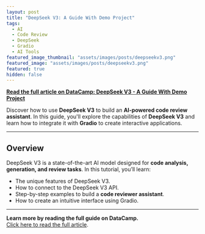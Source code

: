 ```yaml
---
layout: post
title: "DeepSeek V3: A Guide With Demo Project"
tags: 
  - AI
  - Code Review
  - DeepSeek
  - Gradio
  - AI Tools
featured_image_thumbnail: "assets/images/posts/deepseekv3.png"
featured_image: "assets/images/posts/deepseekv3.png"
featured: true
hidden: false
---
```


**[Read the full article on DataCamp: DeepSeek V3 - A Guide With Demo Project](https://www.datacamp.com/tutorial/deepseek-v3)**

Discover how to use **DeepSeek V3** to build an **AI-powered code review assistant**. In this guide, you'll explore the capabilities of **DeepSeek V3** and learn how to integrate it with **Gradio** to create interactive applications.

---

## Overview

DeepSeek V3 is a state-of-the-art AI model designed for **code analysis, generation, and review tasks**. In this tutorial, you’ll learn:
- The unique features of DeepSeek V3.
- How to connect to the DeepSeek V3 API.
- Step-by-step examples to build a **code reviewer assistant**.
- How to create an intuitive interface using Gradio.

---

**Learn more by reading the full guide on DataCamp.**  
[Click here to read the full article](https://www.datacamp.com/tutorial/deepseek-v3).
```
